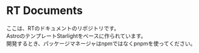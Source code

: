 # RT Documents
ここは、RTのドキュメントのリポジトリです。  
AstroのテンプレートStarlightをベースに作られています。  
開発するとき、パッケージマネージャはnpmではなくpnpmを使ってください。